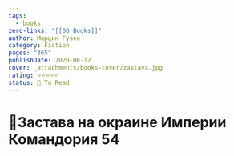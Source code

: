 ```yaml
---
tags:
  - books
zero-links: "[[00 Books]]"
author: Марцин Гузек
category: Fiction
pages: "365"
publishDate: 2020-06-12
cover: _attachments/books-cover/zastava.jpg
rating: ⭐⭐⭐⭐⭐
status: 🔷 To Read
---
```

# 📔Застава на окраине Империи Командория 54